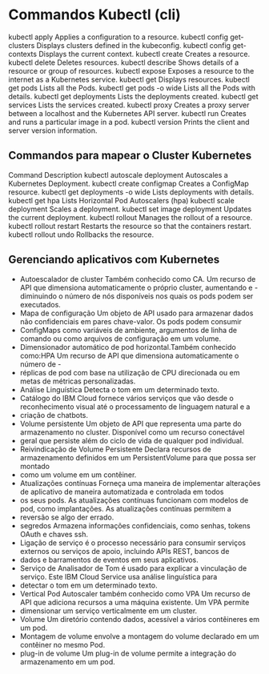 # Commandos Kubectl (cli) 

kubectl apply	Applies a configuration to a resource.
kubectl config get-clusters	Displays clusters defined in the kubeconfig.
kubectl config get-contexts	Displays the current context.
kubectl create	Creates a resource.
kubectl delete	Deletes resources.
kubectl describe	Shows details of a resource or group of resources.
kubectl expose	Exposes a resource to the internet as a Kubernetes service.
kubectl get	Displays resources.
kubectl get pods	Lists all the Pods.
kubectl get pods -o wide	Lists all the Pods with details.
kubectl get deployments	Lists the deployments created.
kubectl get services	Lists the services created.
kubectl proxy	Creates a proxy server between a localhost and the Kubernetes API server.
kubectl run	Creates and runs a particular image in a pod.
kubectl version	Prints the client and server version information.


## Commandos para mapear o Cluster Kubernetes

Command	Description
kubectl autoscale deployment	Autoscales a Kubernetes Deployment.
kubectl create configmap	Creates a ConfigMap resource.
kubectl get deployments -o wide	Lists deployments with details.
kubectl get hpa	Lists Horizontal Pod Autoscalers (hpa)
kubectl scale deployment	Scales a deployment.
kubectl set image deployment	Updates the current deployment.
kubectl rollout	Manages the rollout of a resource.
kubectl rollout restart	Restarts the resource so that the containers restart.
kubectl rollout undo	Rollbacks the resource.


## Gerenciando aplicativos com Kubernetes

- Autoescalador de cluster	Também conhecido como CA. Um recurso de API que dimensiona automaticamente o próprio cluster, aumentando e - diminuindo o número de nós disponíveis nos quais os pods podem ser executados.
- Mapa de configuração	Um objeto de API usado para armazenar dados não confidenciais em pares chave-valor. Os pods podem consumir
- ConfigMaps como variáveis ​​de ambiente, argumentos de linha de comando ou como arquivos de configuração em um volume.
- Dimensionador automático de pod horizontal.Também conhecido como:HPA Um recurso de API que dimensiona automaticamente o número de -  
- réplicas de pod com base na utilização de CPU direcionada ou em metas de métricas personalizadas.
- Análise Linguística	Detecta o tom em um determinado texto.
- Catálogo do IBM Cloud	fornece vários serviços que vão desde o reconhecimento visual até o processamento de linguagem natural e a 
- criação de chatbots.
- Volume persistente	Um objeto de API que representa uma parte do armazenamento no cluster. Disponível como um recurso conectável 
- geral que persiste além do ciclo de vida de qualquer pod individual.
- Reivindicação de Volume Persistente	Declara recursos de armazenamento definidos em um PersistentVolume para que possa ser montado 
- como um volume em um contêiner.
- Atualizações contínuas	Forneça uma maneira de implementar alterações de aplicativo de maneira automatizada e controlada em todos 
- os seus pods. As atualizações contínuas funcionam com modelos de pod, como implantações. As atualizações contínuas permitem a 
- reversão se algo der errado.
- segredos	Armazena informações confidenciais, como senhas, tokens OAuth e chaves ssh.
- Ligação de serviço	é o processo necessário para consumir serviços externos ou serviços de apoio, incluindo APIs REST, bancos de 
- dados e barramentos de eventos em seus aplicativos.
- Serviço de Analisador de Tom	é usado para explicar a vinculação de serviço. Este IBM Cloud Service usa análise linguística para 
- detectar o tom em um determinado texto.
- Vertical Pod Autoscaler também conhecido como VPA	Um recurso de API que adiciona recursos a uma máquina existente. Um VPA permite 
- dimensionar um serviço verticalmente em um cluster.
- Volume	Um diretório contendo dados, acessível a vários contêineres em um pod.
- Montagem de volume	envolve a montagem do volume declarado em um contêiner no mesmo Pod.
- plug-in de volume	Um plug-in de volume permite a integração do armazenamento em um pod.

